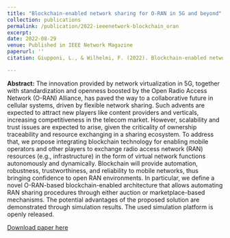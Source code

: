 ```yaml
---
title: "Blockchain-enabled network sharing for O-RAN in 5G and beyond"
collection: publications
permalink: /publication/2022-ieeenetwork-blockchain_oran
excerpt: 
date: 2022-08-29
venue: Published in IEEE Network Magazine
paperurl: ''
citation: Giupponi, L., & Wilhelmi, F. (2022). Blockchain-enabled network sharing for O-RAN in 5G and beyond. IEEE Network, 36(4), 218-225.

---
```

**Abstract:** The innovation provided by network virtualization in 5G, together with standardization and openness boosted by the Open Radio Access Network (O-RAN) Alliance, has paved the way to a collaborative future in cellular systems, driven by flexible network sharing. Such advents are expected to attract new players like content providers and verticals, increasing competitiveness in the telecom market. However, scalability and trust issues are expected to arise, given the criticality of ownership traceability and resource exchanging in a sharing ecosystem. To address that, we propose integrating blockchain technology for enabling mobile operators and other players to exchange radio access network (RAN) resources (e.g., infrastructure) in the form of virtual network functions autonomously and dynamically. Blockchain will provide automation, robustness, trustworthiness, and reliability to mobile networks, thus bringing confidence to open RAN environments. In particular, we define a novel O-RAN-based blockchain-enabled architecture that allows automating RAN sharing procedures through either auction or marketplace-based mechanisms. The potential advantages of the proposed solution are demonstrated through simulation results. The used simulation platform is openly released.

[Download paper here](https://arxiv.org/pdf/2107.02005)